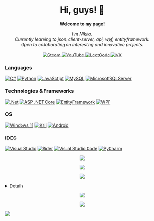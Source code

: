 <h1 align="center">Hi, guys! 👋</h1>

<p align="center">
    <b>Welcome to my page!</b>
    <br>
    <br> 
    <i>
        I'm Nikita.<br>
        Currently learning to json, client-server, api, wpf, entityframework.<br>
        Open to collaborating on interesting and innovative projects.<br>
    </i>
    <br>
    <a href="https://steamcommunity.com/id/Koksmen">
        <img src="https://img.shields.io/badge/Steam-darkblue?style=for-the-badge&logo=steam" alt="Steam">
    </a>
    <a href="https://www.youtube.com/@rinshima">
        <img src="https://img.shields.io/badge/YouTube-brown?style=for-the-badge&logo=YouTube" alt="YouTube">
    </a>
    <a href="https://leetcode.com/xXKoksMenXx">
        <img src="https://img.shields.io/badge/LeetCode-purple?style=for-the-badge&logo=leetcode" alt="LeetCode">
    </a>
    <a href="https://vk.com/xxkoksmenxx">
        <img src="https://img.shields.io/badge/VK-blue?style=for-the-badge&logo=vk" alt="VK">
    </a>
</p>

### Languages
[![C#](https://img.shields.io/badge/c%23-black?style=for-the-badge&logo=c-sharp&)](https://github.com/KoksMen)
[![Python](https://img.shields.io/badge/python-black?style=for-the-badge&logo=python)](https://github.com/KoksMen)
[![JavaSctipt](https://img.shields.io/badge/javascript-black?style=for-the-badge&logo=javascript)](https://github.com/KoksMen)
[![MySQL](https://img.shields.io/badge/mysql-black?style=for-the-badge&logo=mysql)](https://github.com/KoksMen)
[![MicrosoftSQLServer](https://img.shields.io/badge/Microsoft%20SQL%20Server-CC2927?style=for-the-badge&logo=microsoft%20sql%20server&logoColor=white)](https://github.com/KoksMen)

### Technologies & Frameworks
[![.Net](https://img.shields.io/badge/.NET-5C2D91?style=for-the-badge&logo=.net&logoColor=white)](https://github.com/KoksMen)
[![ASP .NET Core](https://img.shields.io/badge/ASP%20.NET%20Core-5C2D91?style=for-the-badge&logo=.net&logoColor=white)](https://github.com/KoksMen)
[![EntityFramework](https://img.shields.io/badge/EntityFramework-black?style=for-the-badge&logo=EntityFramework)](https://github.com/KoksMen)
[![WPF](https://img.shields.io/badge/WPF-black?style=for-the-badge&logo=WPF)](https://github.com/KoksMen)

### OS
[![Windows 11](https://img.shields.io/badge/Windows%2011-%230079d5.svg?style=for-the-badge&logo=Windows%2011&logoColor=white)](https://github.com/KoksMen)
[![Kali](https://img.shields.io/badge/Kali-268BEE?style=for-the-badge&logo=kalilinux&logoColor=white)](https://github.com/KoksMen)
[![Android](https://img.shields.io/badge/Android-3DDC84?style=for-the-badge&logo=android&logoColor=white)](https://github.com/KoksMen)

### IDES
[![Visual Studio](https://img.shields.io/badge/Visual%20Studio-5C2D91.svg?style=for-the-badge&logo=visual-studio&logoColor=white)](https://github.com/KoksMen)
[![Rider](https://img.shields.io/badge/rider-brown?style=for-the-badge&logo=rider&logoColor=white)](https://github.com/KoksMen)
[![Visual Studio Code](https://img.shields.io/badge/Visual%20Studio%20Code-0078d7.svg?style=for-the-badge&logo=visual-studio-code&logoColor=white)](https://github.com/KoksMen)
[![PyCharm](https://img.shields.io/badge/pycharm-143?style=for-the-badge&logo=pycharm&logoColor=black&color=black&labelColor=green)](https://github.com/KoksMen)

<p align="center">
  <a href="https://github.com/KoksMen">
    <img src="https://github-readme-stats-sigma-five.vercel.app/api?username=KoksMen&theme=dark" />
  </a>
</p>

<p align="center">
    <a href="https://github.com/KoksMen">
        <img src="https://github-readme-streak-stats.herokuapp.com/?user=kok2smen&theme=dark" />
    </a>
</p>

<p align="center">
    <a href="https://github.com/KoksMen">
        <img src="https://github-readme-stats-sigma-five.vercel.app/api/top-langs/?username=KoksMen&theme=dark" />
    </a>
</p>

<details>
<p align="center">
  <a href="https://github.com/KoksMen">
      <img src="https://github-profile-summary-cards.vercel.app/api/cards/profile-details?username=KoksMen&theme=transparent" />
  </a>
</details>

<p align="center">
  <a href="https://github.com/KoksMen">
    <img src="https://img.shields.io/badge/©Copyright 2023-black?style=for-the-badge&logo=0)" />
  </a>
</p>

<p align="center">
  <a href="https://github.com/KoksMen">
    <img src="https://komarev.com/ghpvc/?username=koksmen&style=for-the-badge" />
  </a>
</p>

![](https://hit.yhype.me/github/profile?user_id=105588059)


<!-- 
- 👋 Hi, I’m @KoksMen
- 👀 I’m interested in C#, Python
- 🌱 I’m currently learning C#
- 📫 How to reach me xxrinshimaxx@gmail.com
- ✨ I am currently working on Koks-PM-V3
-->
<!---
KoksMen/KoksMen is a ✨ special ✨ repository because its `README.md` (this file) appears on your GitHub profile.
You can click the Preview link to take a look at your changes.
--->
